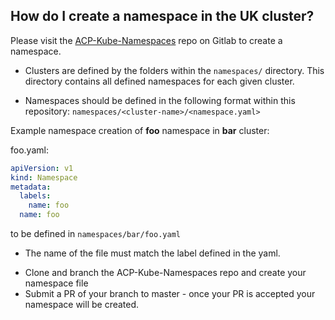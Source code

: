 ## How do I create a namespace in the UK cluster?
Please visit the [ACP-Kube-Namespaces](https://gitlab.digital.homeoffice.gov.uk/Devops/acp-kube-namespaces) repo on Gitlab to create a namespace.

+ Clusters are defined by the folders within the `namespaces/` directory. This directory contains all defined namespaces for each given cluster.

+ Namespaces should be defined in the following format within this repository:
`namespaces/<cluster-name>/<namespace.yaml>`

Example namespace creation of **foo** namespace in **bar** cluster:

foo.yaml:
```yaml
apiVersion: v1
kind: Namespace
metadata:
  labels:
    name: foo
  name: foo
```
to be defined in `namespaces/bar/foo.yaml`
- The name of the file must match the label defined in the yaml.
+ Clone and branch the ACP-Kube-Namespaces repo and create your namespace file
+ Submit a PR of your branch to master - once your PR is accepted your namespace will be created.
